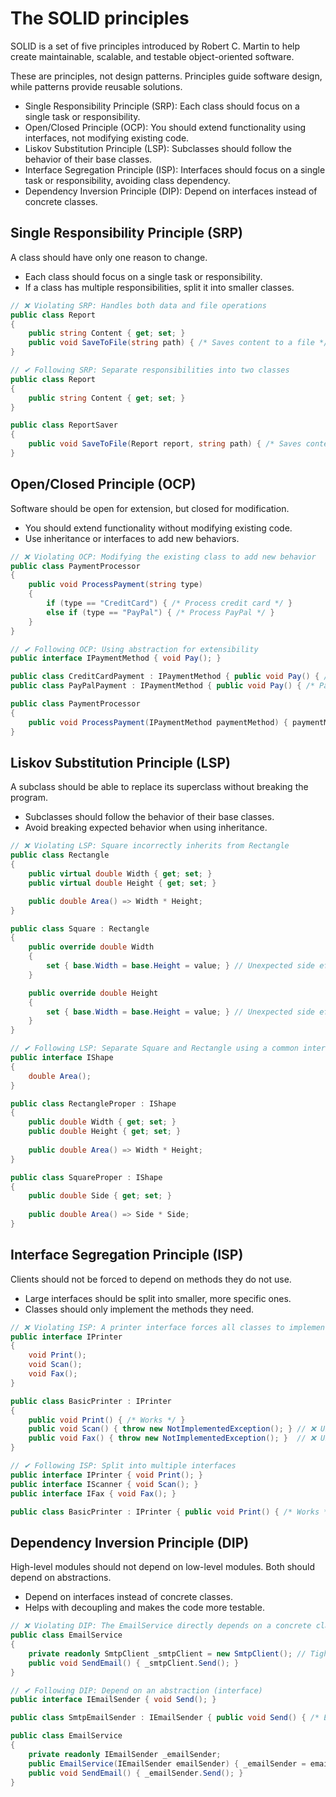 # The SOLID principles
SOLID is a set of five principles introduced by Robert C. Martin to help create maintainable, scalable, and testable object-oriented software.

These are principles, not design patterns. Principles guide software design, while patterns provide reusable solutions.

- Single Responsibility Principle (SRP): Each class should focus on a single task or responsibility.
- Open/Closed Principle (OCP): You should extend functionality using interfaces, not modifying existing code.
- Liskov Substitution Principle (LSP): Subclasses should follow the behavior of their base classes.
- Interface Segregation Principle (ISP): Interfaces should focus on a single task or responsibility, avoiding class dependency.
- Dependency Inversion Principle (DIP): Depend on interfaces instead of concrete classes.

## Single Responsibility Principle (SRP)
A class should have only one reason to change.

- Each class should focus on a single task or responsibility.
- If a class has multiple responsibilities, split it into smaller classes.

```cs
// ❌ Violating SRP: Handles both data and file operations
public class Report
{
    public string Content { get; set; }
    public void SaveToFile(string path) { /* Saves content to a file */ }
}

// ✔ Following SRP: Separate responsibilities into two classes
public class Report
{
    public string Content { get; set; }
}

public class ReportSaver
{
    public void SaveToFile(Report report, string path) { /* Saves content to a file */ }
}
```

## Open/Closed Principle (OCP)
Software should be open for extension, but closed for modification.

- You should extend functionality without modifying existing code.
- Use inheritance or interfaces to add new behaviors.

```cs
// ❌ Violating OCP: Modifying the existing class to add new behavior
public class PaymentProcessor
{
    public void ProcessPayment(string type)
    {
        if (type == "CreditCard") { /* Process credit card */ }
        else if (type == "PayPal") { /* Process PayPal */ }
    }
}

// ✔ Following OCP: Using abstraction for extensibility
public interface IPaymentMethod { void Pay(); }

public class CreditCardPayment : IPaymentMethod { public void Pay() { /* Credit card logic */ } }
public class PayPalPayment : IPaymentMethod { public void Pay() { /* PayPal logic */ } }

public class PaymentProcessor
{
    public void ProcessPayment(IPaymentMethod paymentMethod) { paymentMethod.Pay(); }
}
```

## Liskov Substitution Principle (LSP)
A subclass should be able to replace its superclass without breaking the program.

- Subclasses should follow the behavior of their base classes.
- Avoid breaking expected behavior when using inheritance.

```cs
// ❌ Violating LSP: Square incorrectly inherits from Rectangle
public class Rectangle
{
    public virtual double Width { get; set; }
    public virtual double Height { get; set; }

    public double Area() => Width * Height;
}

public class Square : Rectangle
{
    public override double Width
    {
        set { base.Width = base.Height = value; } // Unexpected side effect
    }

    public override double Height
    {
        set { base.Width = base.Height = value; } // Unexpected side effect
    }
}

// ✔ Following LSP: Separate Square and Rectangle using a common interface
public interface IShape
{
    double Area();
}

public class RectangleProper : IShape
{
    public double Width { get; set; }
    public double Height { get; set; }
    
    public double Area() => Width * Height;
}

public class SquareProper : IShape
{
    public double Side { get; set; }
    
    public double Area() => Side * Side;
}
```

## Interface Segregation Principle (ISP)
Clients should not be forced to depend on methods they do not use.

- Large interfaces should be split into smaller, more specific ones.
- Classes should only implement the methods they need.

```cs
// ❌ Violating ISP: A printer interface forces all classes to implement every method
public interface IPrinter
{
    void Print();
    void Scan();
    void Fax();
}

public class BasicPrinter : IPrinter
{
    public void Print() { /* Works */ }
    public void Scan() { throw new NotImplementedException(); } // ❌ Unnecessary
    public void Fax() { throw new NotImplementedException(); }  // ❌ Unnecessary
}

// ✔ Following ISP: Split into multiple interfaces
public interface IPrinter { void Print(); }
public interface IScanner { void Scan(); }
public interface IFax { void Fax(); }

public class BasicPrinter : IPrinter { public void Print() { /* Works */ } }
```

## Dependency Inversion Principle (DIP)
High-level modules should not depend on low-level modules. Both should depend on abstractions.

- Depend on interfaces instead of concrete classes.
- Helps with decoupling and makes the code more testable.

```cs
// ❌ Violating DIP: The EmailService directly depends on a concrete class
public class EmailService
{
    private readonly SmtpClient _smtpClient = new SmtpClient(); // Tight coupling
    public void SendEmail() { _smtpClient.Send(); }
}

// ✔ Following DIP: Depend on an abstraction (interface)
public interface IEmailSender { void Send(); }

public class SmtpEmailSender : IEmailSender { public void Send() { /* Email logic */ } }

public class EmailService
{
    private readonly IEmailSender _emailSender;
    public EmailService(IEmailSender emailSender) { _emailSender = emailSender; }
    public void SendEmail() { _emailSender.Send(); }
}
```